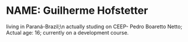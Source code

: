 # NAME: Guilherme Hofstetter
living in Paraná-Brazil;\n
actually studing on CEEP- Pedro Boaretto Netto;
Actual age: 16;
currently on a development course.
